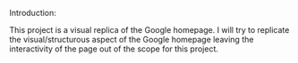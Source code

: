 Introduction:

This project is a visual replica of the Google homepage.
I will try to replicate the visual/structurous aspect of the Google homepage
leaving the interactivity of the page out of the scope for this project. 

